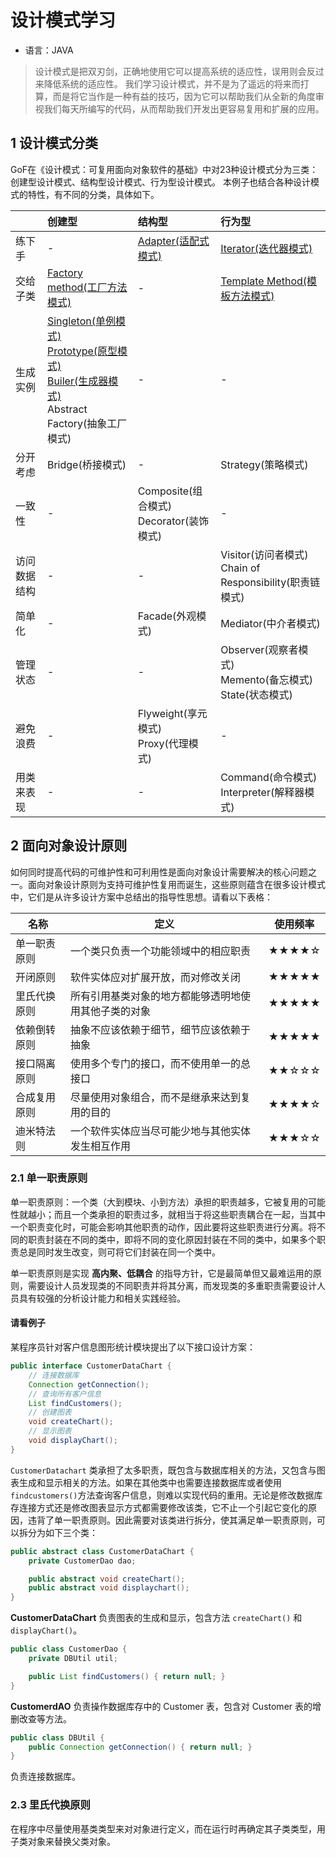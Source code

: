 # 设计模式学习

- 语言：JAVA

> 设计模式是把双刃剑，正确地使用它可以提高系统的适应性，误用则会反过来降低系统的适应性。
> 我们学习设计模式，并不是为了遥远的将来而打算，而是将它当作是一种有益的技巧，因为它可以帮助我们从全新的角度审视我们每天所编写的代码，从而帮助我们开发出更容易复用和扩展的应用。

## 1 设计模式分类

GoF在《设计模式：可复用面向对象软件的基础》中对23种设计模式分为三类：创建型设计模式、结构型设计模式、行为型设计模式。
本例子也结合各种设计模式的特性，有不同的分类，具体如下。

|          | 创建型   | 结构型               | 行为型               |
| :------- | :------ | :------------------- | :------------------- |
| 练下手   | -        | [Adapter(适配式模式)](https://github.com/305983806/neo-demo/tree/master/design-pattern/adapter)  | [Iterator(迭代器模式)](https://github.com/305983806/neo-demo/tree/master/design-pattern/iterator) |
| 交给子类 | [Factory method(工厂方法模式)](https://github.com/305983806/neo-demo/tree/master/design-pattern/factoryMethod) | - | [Template Method(模板方法模式)](https://github.com/305983806/neo-demo/tree/master/design-pattern/templateMethod) |
| 生成实例 | [Singleton(单例模式)](https://github.com/305983806/neo-demo/tree/master/design-pattern/singleton)<br>[Prototype(原型模式)](https://github.com/305983806/neo-demo/tree/master/design-pattern/prototype)<br>[Builer(生成器模式)](https://github.com/305983806/neo-demo/tree/master/design-pattern/builder)<br>Abstract Factory(抽象工厂模式) | - | - |
| 分开考虑 | Bridge(桥接模式) | - | Strategy(策略模式) |
| 一致性   | - | Composite(组合模式)<br>Decorator(装饰模式) | - |
| 访问数据结构 | - | - | Visitor(访问者模式)<br>Chain of Responsibility(职责链模式) |
| 简单化   | - | Facade(外观模式)  | Mediator(中介者模式) |
| 管理状态 | - | -  | Observer(观察者模式)<br>Memento(备忘模式)<br>State(状态模式) |
| 避免浪费 | - | Flyweight(享元模式)<br>Proxy(代理模式) | - |
| 用类来表现 | - | - | Command(命令模式)<br>Interpreter(解释器模式) |

## 2 面向对象设计原则
如何同时提高代码的可维护性和可利用性是面向对象设计需要解决的核心问题之一。面向对象设计原则为支持可维护性复用而诞生，这些原则蕴含在很多设计模式中，它们是从许多设计方案中总结出的指导性思想。请看以下表格：

| 名称 | 定义 | 使用频率 |
| ------ | ------ | ------ |
| 单一职责原则 | 一个类只负责一个功能领域中的相应职责 | ★★★★☆ |
| 开闭原则 | 软件实体应对扩展开放，而对修改关闭 | ★★★★★ |
| 里氏代换原则 | 所有引用基类对象的地方都能够透明地使用其他子类的对象 | ★★★★★ |
| 依赖倒转原则 | 抽象不应该依赖于细节，细节应该依赖于抽象 | ★★★★★ |
| 接口隔离原则 | 使用多个专门的接口，而不使用单一的总接口 | ★★☆☆☆ |
| 合成复用原则 | 尽量使用对象组合，而不是继承来达到复用的目的 | ★★★★☆ |
| 迪米特法则 | 一个软件实体应当尽可能少地与其他实体发生相互作用 | ★★★☆☆ |

### 2.1 单一职责原则

单一职责原则：一个类（大到模块、小到方法）承担的职责越多，它被复用的可能性就越小；而且一个类承担的职责过多，就相当于将这些职责耦合在一起，当其中一个职责变化时，可能会影响其他职责的动作，因此要将这些职责进行分离。将不同的职责封装在不同的类中，即将不同的变化原因封装在不同的类中，如果多个职责总是同时发生改变，则可将它们封装在同一个类中。

单一职责原则是实现 **高内聚、低耦合** 的指导方针，它是最简单但又最难运用的原则，需要设计人员发现类的不同职责并将其分离，而发现类的多重职责需要设计人员具有较强的分析设计能力和相关实践经验。

#### 请看例子

某程序员针对客户信息图形统计模块提出了以下接口设计方案：

```java
public interface CustomerDataChart {
    // 连接数据库
    Connection getConnection();
    // 查询所有客户信息
    List findCustomers();
    // 创建图表
    void createChart();
    // 显示图表
    void displayChart();
}
```

`CustomerDatachart` 类承担了太多职责，既包含与数据库相关的方法，又包含与图表生成和显示相关的方法。如果在其他类中也需要连接数据库或者使用 `findcustomers()`方法查询客户信息，则难以实现代码的重用。无论是修改数据库存连接方式还是修改图表显示方式都需要修改该类，它不止一个引起它变化的原因，违背了单一职责原则。因此需要对该类进行拆分，使其满足单一职责原则，可以拆分为如下三个类：

```java
public abstract class CustomerDataChart {
    private CustomerDao dao;

    public abstract void createChart();
    public abstract void displaychart();
}
```

**CustomerDataChart** 负责图表的生成和显示，包含方法 `createChart()` 和 `displayChart()`。

```java
public class CustomerDao {
    private DBUtil util;

    public List findCustomers() { return null; }
}
```

**CustomerdAO** 负责操作数据库存中的 Customer 表，包含对 Customer 表的增删改查等方法。

```java
public class DBUtil {
    public Connection getConnection() { return null; }
}
```

负责连接数据库。

### 2.3 里氏代换原则
在程序中尽量使用基类类型来对对象进行定义，而在运行时再确定其子类类型，用子类对象来替换父类对象。